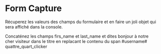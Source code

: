 # Form Capture

Récuperez les valeurs des champs du formulaire et en faire un joli objet qui sera affiché dans la console.

Concaténez les champs firs_name et last_name et dites bonjour à notre cher visiteur dans le titre en replacant le contenu du span #username# quattre_quart_clicker
